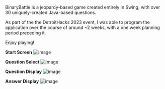 BinaryBattle is a jeopardy-based game created entirely in Swing, with over 30 uniquely-created Java-based questions.

As part of the the DetroitHacks 2023 event, I was able to program the application over the course of around ~2 weeks, with a one week planning period preceding it.

Enjoy playing!

**Start Screen**
![image](https://github.com/JasonD2626/BinaryBattleMain/assets/107736333/0d35576c-9f45-4a5f-b12c-8f5585bb05e6)

**Question Select**
![image](https://github.com/JasonD2626/BinaryBattleMain/assets/107736333/4fa6036e-8345-494f-8fff-fe5bb2983547)

**Question Display**
![image](https://github.com/JasonD2626/BinaryBattleMain/assets/107736333/e39a5964-19ae-48f2-90e7-50457b4d5fc0)

**Answer Display**
![image](https://github.com/JasonD2626/BinaryBattleMain/assets/107736333/f9cf7bce-bbf9-4250-938b-67be84c3d2ad)


